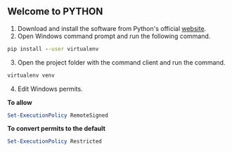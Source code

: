 ## Welcome to PYTHON

1) Download and install the software from Python's official [website](https://www.python.org/).
2) Open Windows command prompt and run the following command.
```cmd
pip install --user virtualenv
```
3) Open the project folder with the command client and run the command.
```cmd
virtualenv venv
```
4) Edit Windows permits.

**To allow**
```powershell
Set-ExecutionPolicy RemoteSigned
```

**To convert permits to the default**
```powershell
Set-ExecutionPolicy Restricted
```